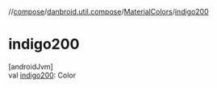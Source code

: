//[compose](../../../index.md)/[danbroid.util.compose](../index.md)/[MaterialColors](index.md)/[indigo200](indigo200.md)

# indigo200

[androidJvm]\
val [indigo200](indigo200.md): Color

